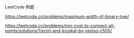 <!-- TODO 第六章 -->

LeetCode 例题

https://leetcode.cn/problems/maximum-width-of-binary-tree/

https://leetcode.cn/problems/min-cost-to-connect-all-points/solutions/1/prim-and-kruskal-by-yexiso-c500/